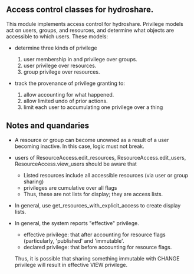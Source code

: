 Access control classes for hydroshare.
-------------------------

This module implements access control for hydroshare.  Privilege models act on users,
groups, and resources, and determine what objects are accessible to which users.  These models:

* determine three kinds of privilege

   1) user membership in and privilege over groups.
   2) user privilege over resources.
   3) group privilege over resources.

* track the provenance of privilege granting to:

   1) allow accounting for what happened.
   2) allow limited undo of prior actions.
   3) limit each user to accumulating one privilege over a thing

Notes and quandaries
--------------------

* A resource or group can become unowned as a result of a user becoming inactive.
  In this case, logic must not break.
* users of ResourceAccess.edit_resources, ResourceAccess.edit_users, ResourceAccess.view_users
  should be aware that

    * Listed resources include all accessible resources (via user or group sharing)
    * privileges are cumulative over all flags
    * Thus, these are not lists for display; they are access lists.

* In general, use get_resources_with_explicit_access to create display lists.

* In general, the system reports "effective" privilege.

    * effective privilege: that after accounting for resource flags (particularly, 'published'
      and 'immutable'.
    * declared privilege: that before accounting for resource flags.

  Thus, it is possible that sharing something immutable with CHANGE privilege will result in
  effective VIEW privilege.
